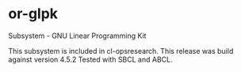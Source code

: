# or-glpk
Subsystem - GNU Linear Programming Kit

This subsystem is included in cl-opsresearch.
This release was build against version 4.5.2
Tested with SBCL and ABCL.

